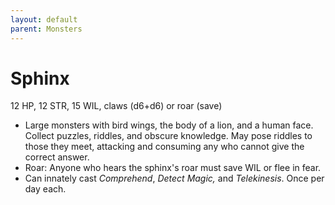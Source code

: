 ```yaml
---
layout: default
parent: Monsters
---
```

# Sphinx
12 HP, 12 STR, 15 WIL, claws (d6+d6) or roar (save)
-   Large monsters with bird wings, the body of a lion, and a human
    face. Collect puzzles, riddles, and obscure knowledge. May pose
    riddles to those they meet, attacking and consuming any who cannot
    give the correct answer.
-   Roar: Anyone who hears the sphinx's roar must save WIL or flee in
    fear.
-   Can innately cast *Comprehend*, *Detect Magic,* and *Telekinesis*.
    Once per day each.
